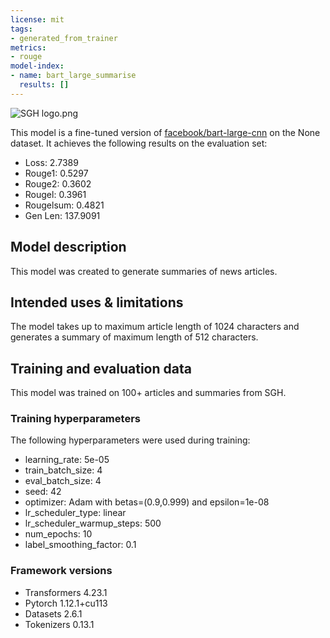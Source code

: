 ```yaml
---
license: mit
tags:
- generated_from_trainer
metrics:
- rouge
model-index:
- name: bart_large_summarise
  results: []
---
```


![SGH logo.png](https://s3.amazonaws.com/moonup/production/uploads/1667143139655-631feef1124782a19eff4243.png)

This model is a fine-tuned version of [facebook/bart-large-cnn](https://huggingface.co/facebook/bart-large-cnn) on the None dataset.
It achieves the following results on the evaluation set:
- Loss: 2.7389
- Rouge1: 0.5297
- Rouge2: 0.3602
- Rougel: 0.3961
- Rougelsum: 0.4821
- Gen Len: 137.9091

## Model description

This model was created to generate summaries of news articles.

## Intended uses & limitations

The model takes up to maximum article length of 1024 characters and generates a summary of maximum length of 512 characters.

## Training and evaluation data

This model was trained on 100+ articles and summaries from SGH.


### Training hyperparameters

The following hyperparameters were used during training:
- learning_rate: 5e-05
- train_batch_size: 4
- eval_batch_size: 4
- seed: 42
- optimizer: Adam with betas=(0.9,0.999) and epsilon=1e-08
- lr_scheduler_type: linear
- lr_scheduler_warmup_steps: 500
- num_epochs: 10
- label_smoothing_factor: 0.1

### Framework versions

- Transformers 4.23.1
- Pytorch 1.12.1+cu113
- Datasets 2.6.1
- Tokenizers 0.13.1
